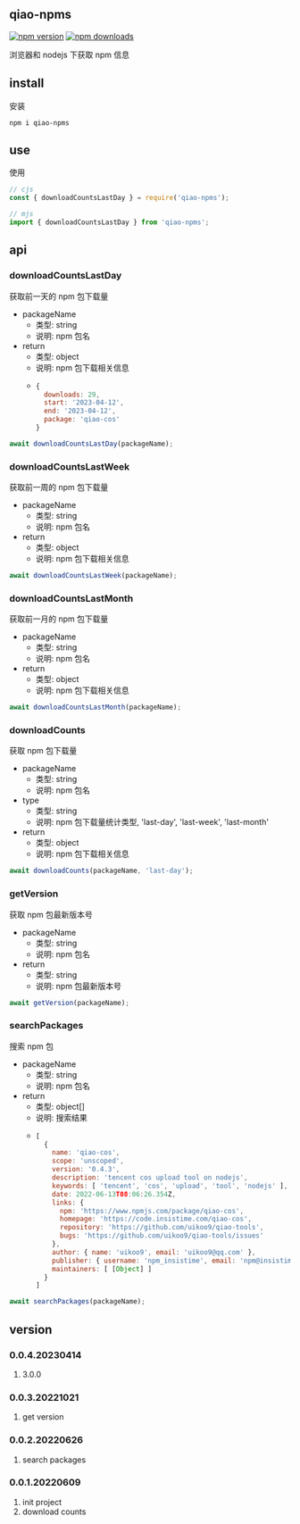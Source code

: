 ## qiao-npms

[![npm version](https://img.shields.io/npm/v/qiao-npms.svg?style=flat-square)](https://www.npmjs.org/package/qiao-npms)
[![npm downloads](https://img.shields.io/npm/dm/qiao-npms.svg?style=flat-square)](https://npm-stat.com/charts.html?package=qiao-npms)

浏览器和 nodejs 下获取 npm 信息

## install

安装

```shell
npm i qiao-npms
```

## use

使用

```javascript
// cjs
const { downloadCountsLastDay } = require('qiao-npms');

// mjs
import { downloadCountsLastDay } from 'qiao-npms';
```

## api

### downloadCountsLastDay

获取前一天的 npm 包下载量

- packageName
  - 类型: string
  - 说明: npm 包名
- return
  - 类型: object
  - 说明: npm 包下载相关信息
  - ```javascript
    {
      downloads: 29,
      start: '2023-04-12',
      end: '2023-04-12',
      package: 'qiao-cos'
    }
    ```

```javascript
await downloadCountsLastDay(packageName);
```

### downloadCountsLastWeek

获取前一周的 npm 包下载量

- packageName
  - 类型: string
  - 说明: npm 包名
- return
  - 类型: object
  - 说明: npm 包下载相关信息

```javascript
await downloadCountsLastWeek(packageName);
```

### downloadCountsLastMonth

获取前一月的 npm 包下载量

- packageName
  - 类型: string
  - 说明: npm 包名
- return
  - 类型: object
  - 说明: npm 包下载相关信息

```javascript
await downloadCountsLastMonth(packageName);
```

### downloadCounts

获取 npm 包下载量

- packageName
  - 类型: string
  - 说明: npm 包名
- type
  - 类型: string
  - 说明: npm 包下载量统计类型, 'last-day', 'last-week', 'last-month'
- return
  - 类型: object
  - 说明: npm 包下载相关信息

```javascript
await downloadCounts(packageName, 'last-day');
```

### getVersion

获取 npm 包最新版本号

- packageName
  - 类型: string
  - 说明: npm 包名
- return
  - 类型: string
  - 说明: npm 包最新版本号

```javascript
await getVersion(packageName);
```

### searchPackages

搜索 npm 包

- packageName
  - 类型: string
  - 说明: npm 包名
- return
  - 类型: object[]
  - 说明: 搜索结果
  - ```javascript
    [
      {
        name: 'qiao-cos',
        scope: 'unscoped',
        version: '0.4.3',
        description: 'tencent cos upload tool on nodejs',
        keywords: [ 'tencent', 'cos', 'upload', 'tool', 'nodejs' ],
        date: 2022-06-13T08:06:26.354Z,
        links: {
          npm: 'https://www.npmjs.com/package/qiao-cos',
          homepage: 'https://code.insistime.com/qiao-cos',
          repository: 'https://github.com/uikoo9/qiao-tools',
          bugs: 'https://github.com/uikoo9/qiao-tools/issues'
        },
        author: { name: 'uikoo9', email: 'uikoo9@qq.com' },
        publisher: { username: 'npm_insistime', email: 'npm@insistime.com' },
        maintainers: [ [Object] ]
      }
    ]
    ```

```javascript
await searchPackages(packageName);
```

## version

### 0.0.4.20230414

1. 3.0.0

### 0.0.3.20221021

1. get version

### 0.0.2.20220626

1. search packages

### 0.0.1.20220609

1. init project
2. download counts
